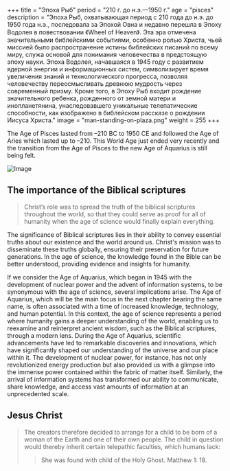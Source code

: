 +++
title = "Эпоха Рыб"
period = "210 г. до н.э.—1950 г."
age = "pisces"
description = "Эпоха Рыб, охватывающая период с 210 года до н.э. до 1950 года н.э., последовала за Эпохой Овна и недавно перешла в Эпоху Водолея в повествовании 《Wheel of Heaven》. Эта эра отмечена значительными библейскими событиями, особенно ролью Христа, чьей миссией было распространение истины библейских писаний по всему миру, служа основой для понимания человечества в предстоящую эпоху науки. Эпоха Водолея, начавшаяся в 1945 году с развитием ядерной энергии и информационных систем, символизирует время увеличения знаний и технологического прогресса, позволяя человечеству переосмысливать древнюю мудрость через современный призму. Кроме того, в Эпоху Рыб входит рождение значительного ребенка, рожденного от земной матери и инопланетянина, унаследовавшего уникальные телепатические способности, как изображено в библейском рассказе о рождении Иисуса Христа."
image = "man-standing-on-plaza.png"
weight = 255
+++

The Age of Pisces lasted from –210 BC to 1950 CE and followed the Age of Aries which lasted up to –210. This World Age just ended very recently and the transition from the Age of Pisces to the new Age of Aquarius is still being felt.

![Image](images/equinox_bc210.png "Vernal equinox in 210 BC")

## The importance of the Biblical scriptures

> Christ’s role was to spread the truth of the biblical scriptures throughout the world, so that they could serve as proof for all of humanity when the age of science would finally explain everything.

The significance of Biblical scriptures lies in their ability to convey essential truths about our existence and the world around us. Christ's mission was to disseminate these truths globally, ensuring their preservation for future generations. In the age of science, the knowledge found in the Bible can be better understood, providing evidence and insights for humanity.

If we consider the Age of Aquarius, which began in 1945 with the development of nuclear power and the advent of information systems, to be synonymous with the age of science, several implications arise. The Age of Aquarius, which will be the main focus in the next chapter bearing the same name, is often associated with a time of increased knowledge, technology, and human potential. In this context, the age of science represents a period where humanity gains a deeper understanding of the world, enabling us to reexamine and reinterpret ancient wisdom, such as the Biblical scriptures, through a modern lens. During the Age of Aquarius, scientific advancements have led to remarkable discoveries and innovations, which have significantly shaped our understanding of the universe and our place within it. The development of nuclear power, for instance, has not only revolutionized energy production but also provided us with a glimpse into the immense power contained within the fabric of matter itself. Similarly, the arrival of information systems has transformed our ability to communicate, share knowledge, and access vast amounts of information at an unprecedented scale.

## Jesus Christ

> The creators therefore decided to arrange for a child to be born of a woman of the Earth and one of their own people. The child in question would thereby inherit certain telepathic faculties, which humans lack:
>
>> She was found with child of the Holy Ghost. Matthew 1: 18.
